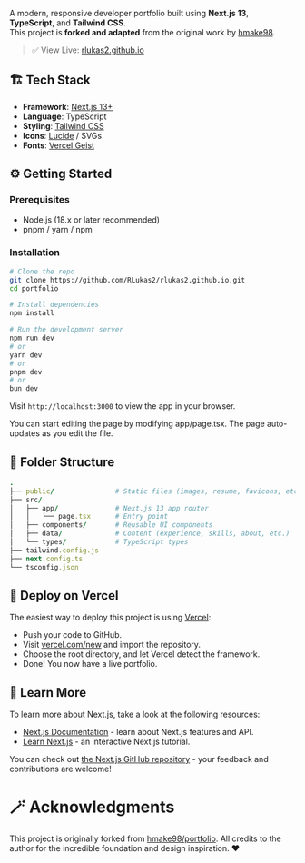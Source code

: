A modern, responsive developer portfolio built using **Next.js 13**, **TypeScript**, and **Tailwind CSS**.  
This project is **forked and adapted** from the original work by [hmake98](https://github.com/hmake98/portfolio).

> ✅ View Live: [rlukas2.github.io](https://rlukas2.github.io)

## 🏗 Tech Stack

- **Framework**: [Next.js 13+](https://nextjs.org/)
- **Language**: TypeScript
- **Styling**: [Tailwind CSS](https://tailwindcss.com/)
- **Icons**: [Lucide](https://lucide.dev/) / SVGs
- **Fonts**: [Vercel Geist](https://vercel.com/font)

## ⚙️ Getting Started

### Prerequisites

- Node.js (18.x or later recommended)
- pnpm / yarn / npm

### Installation

```bash
# Clone the repo
git clone https://github.com/RLukas2/rlukas2.github.io.git
cd portfolio

# Install dependencies
npm install

# Run the development server
npm run dev
# or
yarn dev
# or
pnpm dev
# or
bun dev
```

Visit `http://localhost:3000` to view the app in your browser.

You can start editing the page by modifying app/page.tsx. The page auto-updates as you edit the file.

## 🧩 Folder Structure

```ruby
.
├── public/               # Static files (images, resume, favicons, etc.)
├── src/
│   ├── app/              # Next.js 13 app router
│   │   └── page.tsx      # Entry point
│   ├── components/       # Reusable UI components
│   ├── data/             # Content (experience, skills, about, etc.)
│   └── types/            # TypeScript types
├── tailwind.config.js
├── next.config.ts
└── tsconfig.json
```

## 🚀 Deploy on Vercel

The easiest way to deploy this project is using [Vercel](https://vercel.com/):

- Push your code to GitHub.
- Visit [vercel.com/new](https://vercel.com/new) and import the repository.
- Choose the root directory, and let Vercel detect the framework.
- Done! You now have a live portfolio.

## 📖 Learn More

To learn more about Next.js, take a look at the following resources:

- [Next.js Documentation](https://nextjs.org/docs) - learn about Next.js features and API.
- [Learn Next.js](https://nextjs.org/learn) - an interactive Next.js tutorial.

You can check out [the Next.js GitHub repository](https://github.com/vercel/next.js) - your feedback and contributions are welcome!

# 🪄 Acknowledgments

This project is originally forked from [hmake98/portfolio](https://github.com/hmake98/portfolio).
All credits to the author for the incredible foundation and design inspiration. ❤️